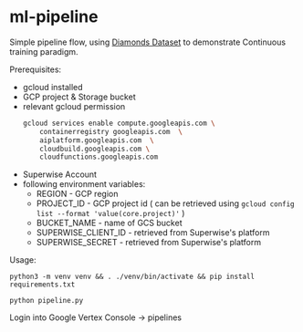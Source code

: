 # ml-pipeline
Simple pipeline flow, using [Diamonds Dataset](https://www.kaggle.com/datasets/shivam2503/diamonds) to demonstrate Continuous training paradigm.


Prerequisites:
- gcloud installed
- GCP project & Storage bucket
- relevant gcloud permission  
	```sh 
	gcloud services enable compute.googleapis.com \ 
		containerregistry googleapis.com  \
		aiplatform.googleapis.com  \
		cloudbuild.googleapis.com \
		cloudfunctions.googleapis.com
	```
- Superwise Account
- following environment variables:
	- REGION - GCP region
	- PROJECT_ID - GCP project id ( can be retrieved using `gcloud config list --format 'value(core.project)'` )
	- BUCKET_NAME - name of GCS bucket
	- SUPERWISE_CLIENT_ID - retrieved from Superwise's platform
	- SUPERWISE_SECRET - retrieved from Superwise's platform

Usage:

`python3 -m venv venv && . ./venv/bin/activate && pip install requirements.txt`

`python pipeline.py`

Login into Google Vertex Console -> pipelines
